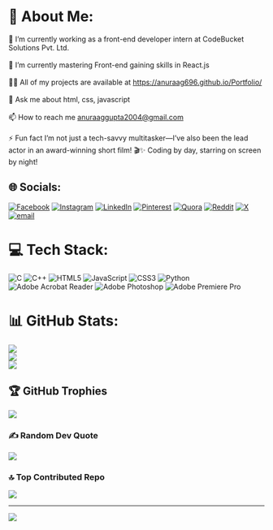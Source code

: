 # 💫 About Me:
🔭 I’m currently working as a front-end developer intern at CodeBucket Solutions Pvt. Ltd.<br><br>🌱 I’m currently mastering Front-end gaining skills in React.js<br><br>👨‍💻 All of my projects are available at https://anuraag696.github.io/Portfolio/<br><br>💬 Ask me about html, css, javascript<br><br>📫 How to reach me anuraaggupta2004@gmail.com<br><br>⚡ Fun fact I’m not just a tech-savvy multitasker—I’ve also been the lead actor in an award-winning short film! 🎬✨ Coding by day, starring on screen by night!


## 🌐 Socials:
[![Facebook](https://img.shields.io/badge/Facebook-%231877F2.svg?logo=Facebook&logoColor=white)](https://facebook.com/anuraag.gupta.737) [![Instagram](https://img.shields.io/badge/Instagram-%23E4405F.svg?logo=Instagram&logoColor=white)](https://instagram.com/anuraag696) [![LinkedIn](https://img.shields.io/badge/LinkedIn-%230077B5.svg?logo=linkedin&logoColor=white)](https://linkedin.com/in/anuraag-gupta-a4877527a) [![Pinterest](https://img.shields.io/badge/Pinterest-%23E60023.svg?logo=Pinterest&logoColor=white)](https://pinterest.com/anuraaggupta2004) [![Quora](https://img.shields.io/badge/Quora-%23B92B27.svg?logo=Quora&logoColor=white)](https://quora.com/profile/Anuraag-Gupta-37) [![Reddit](https://img.shields.io/badge/Reddit-%23FF4500.svg?logo=Reddit&logoColor=white)](https://reddit.com/user/Soft_Lifeguard_6100) [![X](https://img.shields.io/badge/X-black.svg?logo=X&logoColor=white)](https://x.com/Anuraag2004) [![email](https://img.shields.io/badge/Email-D14836?logo=gmail&logoColor=white)](mailto:anuraaggupta2004@gmail.com) 

# 💻 Tech Stack:
![C](https://img.shields.io/badge/c-%2300599C.svg?style=for-the-badge&logo=c&logoColor=white) ![C++](https://img.shields.io/badge/c++-%2300599C.svg?style=for-the-badge&logo=c%2B%2B&logoColor=white) ![HTML5](https://img.shields.io/badge/html5-%23E34F26.svg?style=for-the-badge&logo=html5&logoColor=white) ![JavaScript](https://img.shields.io/badge/javascript-%23323330.svg?style=for-the-badge&logo=javascript&logoColor=%23F7DF1E) ![CSS3](https://img.shields.io/badge/css3-%231572B6.svg?style=for-the-badge&logo=css3&logoColor=white) ![Python](https://img.shields.io/badge/python-3670A0?style=for-the-badge&logo=python&logoColor=ffdd54) ![Adobe Acrobat Reader](https://img.shields.io/badge/Adobe%20Acrobat%20Reader-EC1C24.svg?style=for-the-badge&logo=Adobe%20Acrobat%20Reader&logoColor=white) ![Adobe Photoshop](https://img.shields.io/badge/adobe%20photoshop-%2331A8FF.svg?style=for-the-badge&logo=adobe%20photoshop&logoColor=white) ![Adobe Premiere Pro](https://img.shields.io/badge/Adobe%20Premiere%20Pro-9999FF.svg?style=for-the-badge&logo=Adobe%20Premiere%20Pro&logoColor=white)
# 📊 GitHub Stats:
![](https://github-readme-stats.vercel.app/api?username=anuraag696&theme=dark&hide_border=false&include_all_commits=true&count_private=true)<br/>
![](https://nirzak-streak-stats.vercel.app/?user=anuraag696&theme=dark&hide_border=false)<br/>
![](https://github-readme-stats.vercel.app/api/top-langs/?username=anuraag696&theme=dark&hide_border=false&include_all_commits=true&count_private=true&layout=compact)

## 🏆 GitHub Trophies
![](https://github-profile-trophy.vercel.app/?username=anuraag696&theme=radical&no-frame=false&no-bg=true&margin-w=4)

### ✍️ Random Dev Quote
![](https://quotes-github-readme.vercel.app/api?type=horizontal&theme=radical)

### 🔝 Top Contributed Repo
![](https://github-contributor-stats.vercel.app/api?username=anuraag696&limit=5&theme=dark&combine_all_yearly_contributions=true)

---
[![](https://visitcount.itsvg.in/api?id=anuraag696&icon=0&color=0)](https://visitcount.itsvg.in)

<!-- Proudly created with GPRM ( https://gprm.itsvg.in ) -->

